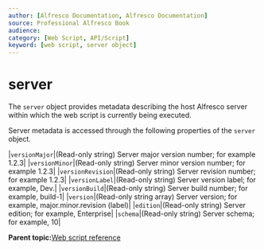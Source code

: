 ```yaml
---
author: [Alfresco Documentation, Alfresco Documentation]
source: Professional Alfresco Book
audience: 
category: [Web Script, API/Script]
keyword: [web script, server object]
---
```


# server

The `server` object provides metadata describing the host Alfresco server within which the web script is currently being executed.

Server metadata is accessed through the following properties of the `server` object.

|`versionMajor`|\(Read-only string\) Server major version number; for example 1.2.3|
|`versionMinor`|\(Read-only string\) Server minor version number; for example 1.2.3|
|`versionRevision`|\(Read-only string\) Server revision number; for example 1.2.3|
|`versionLabel`|\(Read-only string\) Server version label; for example, Dev.|
|`versionBuild`|\(Read-only string\) Server build number; for example, build-1|
|`version`|\(Read-only string array\) Server version; for example, major.minor.revision \(label\)|
|`edition`|\(Read-only string\) Server edition; for example, Enterprise|
|`schema`|\(Read-only string\) Server schema; for example, 10|

**Parent topic:**[Web script reference](../concepts/dev-ws-reference.md)

